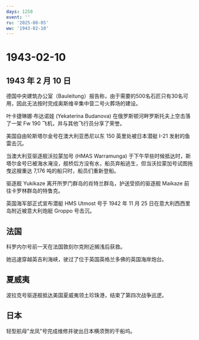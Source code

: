 ```yaml
---
days: 1258
event: ''
ru: '2025-08-05'
ww: '1943-02-10'
---
```


# 1943-02-10

## 1943 年 2 月 10 日

德国中央建筑办公室（Bauleitung）报告称，由于需要的500名石匠只有30名可用，因此无法按时完成奥斯维辛集中营二号火葬场的建设。

叶卡捷琳娜·布达诺娃 (Yekaterina Budanova)
在俄罗斯顿河畔罗斯托夫上空击落了一架 Fw 190
飞机，并与其他飞行员分享了荣誉。

美国自由轮斯塔尔金号在澳大利亚悉尼以东 150 英里处被日本潜艇 I-21
发射的鱼雷击沉。

当澳大利亚驱逐舰沃拉蒙加号 (HMAS Warramunga)
于下午早些时候抵达时，斯塔尔金号已被海水淹没，舰桥后方没有水，船员弃船逃生，但当沃拉蒙加号试图拖曳这艘重达
7,176 吨的船只时，船员们重新登船。

驱逐舰 Yukikaze 离开所罗门群岛的肖特兰群岛，护送受损的驱逐舰 Maikaze
前往卡罗林群岛的特鲁克。

英国海军部正式宣布潜艇 HMS Utmost 号于 1942 年 11 月 25
日在意大利西西里岛附近被意大利炮艇 Groppo 号击沉。

## 法国

科罗内尔号前一天在法国敦刻尔克附近搁浅后获救。

她迅速穿越英吉利海峡，驶过了位于英国英格兰多佛的英国海岸炮台。

## 夏威夷

波拉克号驱逐舰抵达美国夏威夷领土珍珠港，结束了第四次战争巡逻。

## 日本

轻型航母"龙凤"号完成维修并驶出日本横须贺的干船坞。